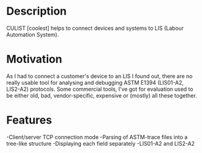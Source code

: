 Description
===========
CULIST [coolest] helps to connect devices and systems to LIS (Labour Automation System).

Motivation
==========
As I had to connect a customer's device to an LIS I found out, there are no really usable tool
for analysing and debugging ASTM E1394 (LIS01-A2, LIS2-A2) protocols. Some commercial tools, I've got for evaluation
used to be either old, bad, vendor-specific, expensive or (mostly) all these together.

Features
========
-Client/server TCP connection mode
-Parsing of ASTM-trace files into a tree-like structure
-Displaying each field separately
-LIS01-A2 and LIS2-A2
